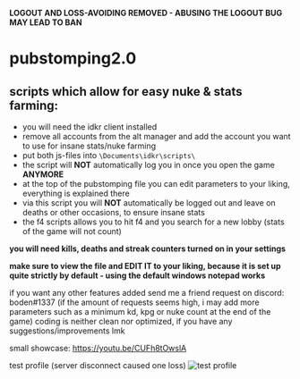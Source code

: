 **LOGOUT AND LOSS-AVOIDING REMOVED - ABUSING THE LOGOUT BUG MAY LEAD TO BAN**
# pubstomping2.0
## scripts which allow for easy nuke & stats farming:

- you will need the idkr client installed
- remove all accounts from the alt manager and add the account you want to use for insane stats/nuke farming
- put both js-files into `\Documents\idkr\scripts\`
- the script will **NOT** automatically log you in once you open the game **ANYMORE**
- at the top of the pubstomping file you can edit parameters to your liking, everything is explained there
- via this script you will **NOT** automatically be logged out and leave on deaths or other occasions, to ensure insane stats
- the f4 scripts allows you to hit f4 and you search for a new lobby (stats of the game will not count)

**you will need kills, deaths and streak counters turned on in your settings**

**make sure to view the file and EDIT IT to your liking, because it is set up quite strictly by default - using the default windows notepad works**

if you want any other features added send me a friend request on discord: boden#1337
(if the amount of requests seems high, i may add more parameters such as a minimum kd, kpg or nuke count at the end of the game)
coding is neither clean nor optimized, if you have any suggestions/improvements lmk

small showcase: https://youtu.be/CUFh8tOwslA

test profile (server disconnect caused one loss)
![test profile](https://github.com/bodeneinheit/pubstomping2.0/blob/main/gamebotProfile.png)


